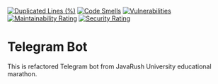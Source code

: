 [![Duplicated Lines (%)](https://sonarcloud.io/api/project_badges/measure?project=iselo_jru-telegrambot&metric=duplicated_lines_density)](https://sonarcloud.io/summary/new_code?id=iselo_jru-telegrambot)
[![Code Smells](https://sonarcloud.io/api/project_badges/measure?project=iselo_jru-telegrambot&metric=code_smells)](https://sonarcloud.io/summary/new_code?id=iselo_jru-telegrambot)
[![Vulnerabilities](https://sonarcloud.io/api/project_badges/measure?project=iselo_jru-telegrambot&metric=vulnerabilities)](https://sonarcloud.io/summary/new_code?id=iselo_jru-telegrambot)
[![Maintainability Rating](https://sonarcloud.io/api/project_badges/measure?project=iselo_jru-telegrambot&metric=sqale_rating)](https://sonarcloud.io/summary/new_code?id=iselo_jru-telegrambot)
[![Security Rating](https://sonarcloud.io/api/project_badges/measure?project=iselo_jru-telegrambot&metric=security_rating)](https://sonarcloud.io/summary/new_code?id=iselo_jru-telegrambot)

# Telegram Bot 

This is refactored Telegram bot from JavaRush University educational marathon.
